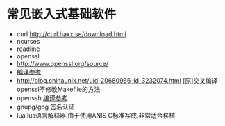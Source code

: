 # 常见嵌入式基础软件

* curl http://curl.haxx.se/download.html
* ncurses
* readline
* openssl 
 * http://www.openssl.org/source/ 
 * [编译参考](http://blog.sina.com.cn/s/blog_4ccac7230101ncyr.html)
 * http://blog.chinaunix.net/uid-20680966-id-3232074.html [原]交叉编译openssl不修改Makefile的方法 
* openssh [编译参考](http://cubietech.com/forum.php?mod=viewthread&tid=54)
* gnupg/gpg 签名认证
* lua lua语言解释器.由于使用ANIS C标准写成,非常适合移植